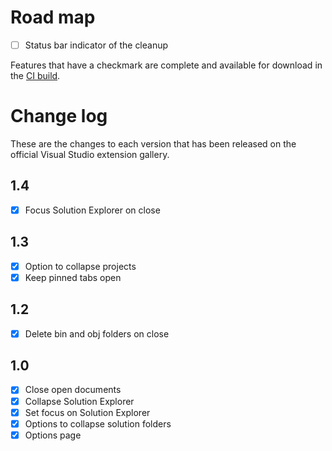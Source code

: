 # Road map

- [ ] Status bar indicator of the cleanup

Features that have a checkmark are complete and available for
download in the
[CI build](http://vsixgallery.com/extension/55640f47-34bc-436b-8820-e7f64fbb31fc/).

# Change log

These are the changes to each version that has been released
on the official Visual Studio extension gallery.

## 1.4

- [x] Focus Solution Explorer on close

## 1.3

- [x] Option to collapse projects
- [x] Keep pinned tabs open

## 1.2

- [x] Delete bin and obj folders on close

## 1.0

- [x] Close open documents
- [x] Collapse Solution Explorer
- [x] Set focus on Solution Explorer
- [x] Options to collapse solution folders
- [x] Options page